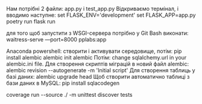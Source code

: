 Нам потрібні 2 файли: app.py і test_app.py
Відкриваємо термінал, і вводимо наступне:
set FLASK_ENV='development'
set FLASK_APP=app.py
poetry run flask run

для того щоб запустити з WSGI-сервера потрібно у Git Bash виконати:
waitress-serve —port=8000 pplabs:app

Anaconda powershell:
створити і активувати середовище, потім:
pip install alembic
alembic init alembic
Потім:
change sqlalchemy.url in your alembic.ini file.
Для створення скриптів міграцій в новий файл alembic: 
alembic revision --autogenerate -m 'Initial script'
Для створення таблиць у базі даних:
alembic upgrade head
Щоб створити автоматично таблиці з бази даних в MySQL:
pip install sqlacodegen


coverage run --source ./ -m unittest discover tests